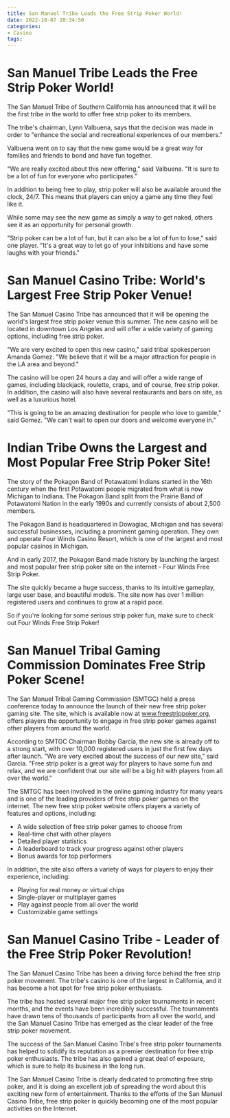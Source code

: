 ```yaml
---
title: San Manuel Tribe Leads the Free Strip Poker World!
date: 2022-10-07 20:34:50
categories:
- Casino
tags:
---
```



#  San Manuel Tribe Leads the Free Strip Poker World!

The San Manuel Tribe of Southern California has announced that it will be the first tribe in the world to offer free strip poker to its members.

The tribe's chairman, Lynn Valbuena, says that the decision was made in order to "enhance the social and recreational experiences of our members."

Valbuena went on to say that the new game would be a great way for families and friends to bond and have fun together.

"We are really excited about this new offering," said Valbuena. "It is sure to be a lot of fun for everyone who participates."

In addition to being free to play, strip poker will also be available around the clock, 24/7. This means that players can enjoy a game any time they feel like it.

While some may see the new game as simply a way to get naked, others see it as an opportunity for personal growth.

"Strip poker can be a lot of fun, but it can also be a lot of fun to lose," said one player. "It's a great way to let go of your inhibitions and have some laughs with your friends."

#  San Manuel Casino Tribe: World's Largest Free Strip Poker Venue!

The San Manuel Casino Tribe has announced that it will be opening the world's largest free strip poker venue this summer. The new casino will be located in downtown Los Angeles and will offer a wide variety of gaming options, including free strip poker.

"We are very excited to open this new casino," said tribal spokesperson Amanda Gomez. "We believe that it will be a major attraction for people in the LA area and beyond."

The casino will be open 24 hours a day and will offer a wide range of games, including blackjack, roulette, craps, and of course, free strip poker. In addition, the casino will also have several restaurants and bars on site, as well as a luxurious hotel.

"This is going to be an amazing destination for people who love to gamble," said Gomez. "We can't wait to open our doors and welcome everyone in."

#  Indian Tribe Owns the Largest and Most Popular Free Strip Poker Site!

The story of the Pokagon Band of Potawatomi Indians started in the 16th century when the first Potawatomi people migrated from what is now Michigan to Indiana. The Pokagon Band split from the Prairie Band of Potawatomi Nation in the early 1990s and currently consists of about 2,500 members.

The Pokagon Band is headquartered in Dowagiac, Michigan and has several successful businesses, including a prominent gaming operation. They own and operate Four Winds Casino Resort, which is one of the largest and most popular casinos in Michigan.

And in early 2017, the Pokagon Band made history by launching the largest and most popular free strip poker site on the internet - Four Winds Free Strip Poker.

The site quickly became a huge success, thanks to its intuitive gameplay, large user base, and beautiful models. The site now has over 1 million registered users and continues to grow at a rapid pace.

So if you're looking for some serious strip poker fun, make sure to check out Four Winds Free Strip Poker!

#  San Manuel Tribal Gaming Commission Dominates Free Strip Poker Scene!

The San Manuel Tribal Gaming Commission (SMTGC) held a press conference today to announce the launch of their new free strip poker gaming site. The site, which is available now at www.freestrippoker.org, offers players the opportunity to engage in free strip poker games against other players from around the world.

According to SMTGC Chairman Bobby Garcia, the new site is already off to a strong start, with over 10,000 registered users in just the first few days after launch. "We are very excited about the success of our new site," said Garcia. "Free strip poker is a great way for players to have some fun and relax, and we are confident that our site will be a big hit with players from all over the world."

The SMTGC has been involved in the online gaming industry for many years and is one of the leading providers of free strip poker games on the internet. The new free strip poker website offers players a variety of features and options, including:

* A wide selection of free strip poker games to choose from
* Real-time chat with other players
* Detailed player statistics
* A leaderboard to track your progress against other players
* Bonus awards for top performers

In addition, the site also offers a variety of ways for players to enjoy their experience, including:

* Playing for real money or virtual chips
* Single-player or multiplayer games
* Play against people from all over the world
* Customizable game settings

#  San Manuel Casino Tribe - Leader of the Free Strip Poker Revolution!

The San Manuel Casino Tribe has been a driving force behind the free strip poker movement. The tribe's casino is one of the largest in California, and it has become a hot spot for free strip poker enthusiasts.

The tribe has hosted several major free strip poker tournaments in recent months, and the events have been incredibly successful. The tournaments have drawn tens of thousands of participants from all over the world, and the San Manuel Casino Tribe has emerged as the clear leader of the free strip poker movement.

The success of the San Manuel Casino Tribe's free strip poker tournaments has helped to solidify its reputation as a premier destination for free strip poker enthusiasts. The tribe has also gained a great deal of exposure, which is sure to help its business in the long run.

The San Manuel Casino Tribe is clearly dedicated to promoting free strip poker, and it is doing an excellent job of spreading the word about this exciting new form of entertainment. Thanks to the efforts of the San Manuel Casino Tribe, free strip poker is quickly becoming one of the most popular activities on the Internet.
